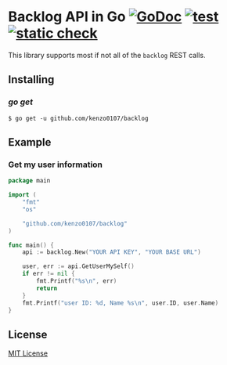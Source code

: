 Backlog API in Go [![GoDoc](https://godoc.org/github.com/kenzo0107/backlog?status.svg)](https://godoc.org/github.com/kenzo0107/backlog) [![test](https://github.com/kenzo0107/backlog/workflows/Test/badge.svg?branch=master)](https://github.com/kenzo0107/backlog/actions?query=workflow%3ATest) [![static check](https://github.com/kenzo0107/backlog/workflows/static%20check/badge.svg)](https://github.com/kenzo0107/backlog/actions?query=workflow%3A%22static+check%22)
===============

This library supports most if not all of the `backlog` REST calls.


## Installing

### *go get*

    $ go get -u github.com/kenzo0107/backlog

## Example

### Get my user information

```go
package main

import (
	"fmt"
	"os"

	"github.com/kenzo0107/backlog"
)

func main() {
	api := backlog.New("YOUR API KEY", "YOUR BASE URL")

	user, err := api.GetUserMySelf()
	if err != nil {
		fmt.Printf("%s\n", err)
		return
	}
	fmt.Printf("user ID: %d, Name %s\n", user.ID, user.Name)
}
```

## License

[MIT License](https://github.com/kenzo0107/backlog/blob/master/LICENSE)
